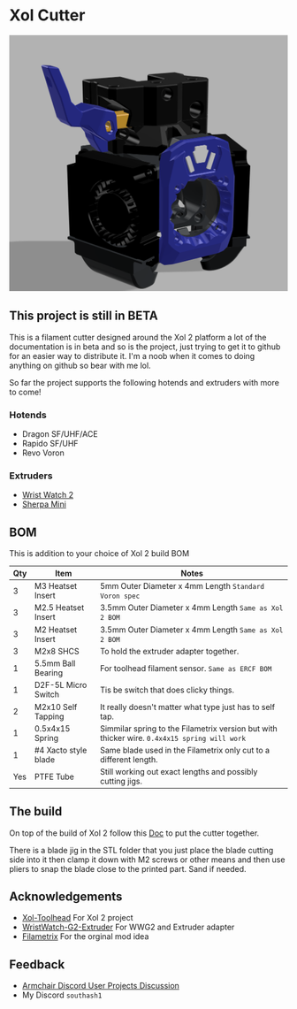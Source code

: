 
# Xol Cutter

<img src='doc/Xol_Cutter.png' width=850 />

## This project is still in BETA

This is a filament cutter designed around the Xol 2 platform a lot of the documentation is in beta and so is the project, just trying to get it to github for an easier way to distribute it. I'm a noob when it comes to doing anything on github so bear with me lol.






So far the project supports the following hotends and extruders with more to come!

### Hotends

- Dragon SF/UHF/ACE
- Rapido SF/UHF
- Revo Voron

### Extruders

- [Wrist Watch 2](https://github.com/tetsu97/WristWatch-G2-Extruder)
- [Sherpa Mini](https://github.com/Annex-Engineering/Sherpa_Mini-Extruder)
## BOM

This is addition to your choice of Xol 2 build BOM

| Qty | Item              | Notes                                                                                                                       |
| --- | ----------------- | --------------------------------------------------------------------------------------------------------------------------- |
| 3   | M3 Heatset Insert   | 5mm Outer Diameter x 4mm Length `Standard Voron spec`                                         |
| 3   | M2.5 Heatset Insert | 3.5mm Outer Diameter x 4mm Length `Same as Xol 2 BOM`                                         |
| 3   | M2 Heatset Insert   | 3.5mm Outer Diameter x 4mm Length `Same as Xol 2 BOM`                                         |
| 3   | M2x8 SHCS           | To hold the extruder adapter together.                                                        |
| 1   | 5.5mm Ball Bearing  | For toolhead filament sensor. `Same as ERCF BOM`                                              |
| 1   | D2F-5L Micro Switch | Tis be switch that does clicky things.                                                        |
| 2   | M2x10 Self Tapping  | It really doesn't matter what type just has to self tap.                                      |
| 1   | 0.5x4x15 Spring     | Simmilar spring to the Filametrix version but with thicker wire. `0.4x4x15 spring will work`  |
| 1   | #4 Xacto style blade| Same blade used in the Filametrix only cut to a different length.                             |
| Yes | PTFE Tube           | Still working out exact lengths and possibly cutting jigs.                                    |

## The build

On top of the build of Xol 2 follow this [Doc](https://docs.google.com/document/d/1SKAF6VHhXhA64Z4uIKywSt5jq5D0fDKbgyQrExmpVV8/edit) to put the cutter together.

There is a blade jig in the STL folder that you just place the blade cutting side into it then clamp it down with M2 screws or other means and then use pliers to snap the blade close to the printed part. Sand if needed.

## Acknowledgements

 - [Xol-Toolhead](https://github.com/Armchair-Heavy-Industries/Xol-Toolhead) For Xol 2 project
 - [WristWatch-G2-Extruder](https://github.com/tetsu97/WristWatch-G2-Extruder) For WWG2 and Extruder adapter
 - [Filametrix](https://github.com/sorted01/Filametrix) For the orginal mod idea

## Feedback

- [Armchair Discord User Projects Discussion](https://discord.com/channels/1029426383614648421/1195580104659710053)
- My Discord `southash1`

